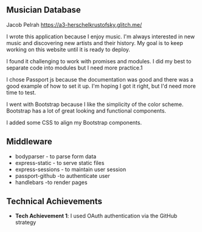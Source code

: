 

## Musician Database

Jacob Pelrah https://a3-herschelkrustofsky.glitch.me/


I wrote this application because I enjoy music. I'm always interested in new music and discovering new artists and their history.
My goal is to keep working on this website until it is ready to deploy.

I found it challenging to work with promises and modules. I did my best to separate code into modules but I need more practice.1

I chose Passport js because the documentation was good and there was a good example of how to set it up. I'm hoping I got it right, but I'd
need more time to test.

I went with Bootstrap because I like the simplicity of the color scheme. Bootstrap has a lot of great looking and functional components.

I added some CSS to align my Bootstrap components.


## Middleware
- bodyparser - to parse form data
- express-static - to serve static files
- express-sessions - to maintain user session
- passport-github -to authenticate user
- handlebars -to render pages


## Technical Achievements
- **Tech Achievement 1**: I used OAuth authentication via the GitHub strategy
